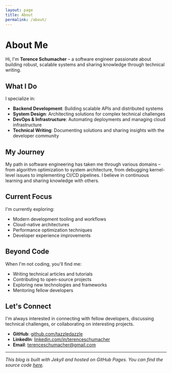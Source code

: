 ```yaml
---
layout: page
title: About
permalink: /about/
---
```


# About Me

Hi, I'm **Terence Schumacher** – a software engineer passionate about building robust, scalable systems and sharing knowledge through technical writing.

## What I Do

I specialize in:
- **Backend Development**: Building scalable APIs and distributed systems
- **System Design**: Architecting solutions for complex technical challenges  
- **DevOps & Infrastructure**: Automating deployments and managing cloud infrastructure
- **Technical Writing**: Documenting solutions and sharing insights with the developer community

## My Journey

My path in software engineering has taken me through various domains – from algorithm optimization to system architecture, from debugging kernel-level issues to implementing CI/CD pipelines. I believe in continuous learning and sharing knowledge with others.

## Current Focus

I'm currently exploring:
- Modern development tooling and workflows
- Cloud-native architectures
- Performance optimization techniques
- Developer experience improvements

## Beyond Code

When I'm not coding, you'll find me:
- Writing technical articles and tutorials
- Contributing to open-source projects
- Exploring new technologies and frameworks
- Mentoring fellow developers

## Let's Connect

I'm always interested in connecting with fellow developers, discussing technical challenges, or collaborating on interesting projects.

- **GitHub**: [github.com/tazzledazzle](https://github.com/tazzledazzle)
- **LinkedIn**: [linkedin.com/in/terenceschumacher](https://linkedin.com/in/terenceschumacher)
- **Email**: [terenceschumacher@gmail.com](mailto:terenceschumacher@gmail.com)

---

*This blog is built with Jekyll and hosted on GitHub Pages. You can find the source code [here](https://github.com/tazzledazzle/tazzledazzle.github.io).*
